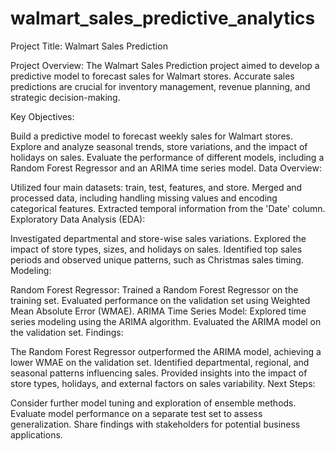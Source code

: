 # walmart_sales_predictive_analytics

Project Title: Walmart Sales Prediction

Project Overview:
The Walmart Sales Prediction project aimed to develop a predictive model to forecast sales for Walmart stores. Accurate sales predictions are crucial for inventory management, revenue planning, and strategic decision-making.

Key Objectives:

Build a predictive model to forecast weekly sales for Walmart stores.
Explore and analyze seasonal trends, store variations, and the impact of holidays on sales.
Evaluate the performance of different models, including a Random Forest Regressor and an ARIMA time series model.
Data Overview:

Utilized four main datasets: train, test, features, and store.
Merged and processed data, including handling missing values and encoding categorical features.
Extracted temporal information from the 'Date' column.
Exploratory Data Analysis (EDA):

Investigated departmental and store-wise sales variations.
Explored the impact of store types, sizes, and holidays on sales.
Identified top sales periods and observed unique patterns, such as Christmas sales timing.
Modeling:

Random Forest Regressor:
Trained a Random Forest Regressor on the training set.
Evaluated performance on the validation set using Weighted Mean Absolute Error (WMAE).
ARIMA Time Series Model:
Explored time series modeling using the ARIMA algorithm.
Evaluated the ARIMA model on the validation set.
Findings:

The Random Forest Regressor outperformed the ARIMA model, achieving a lower WMAE on the validation set.
Identified departmental, regional, and seasonal patterns influencing sales.
Provided insights into the impact of store types, holidays, and external factors on sales variability.
Next Steps:

Consider further model tuning and exploration of ensemble methods.
Evaluate model performance on a separate test set to assess generalization.
Share findings with stakeholders for potential business applications.

